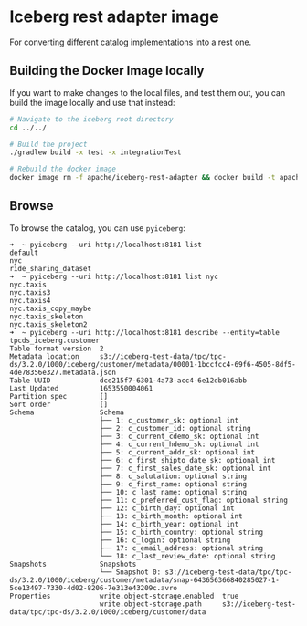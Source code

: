 <!--
  - Licensed to the Apache Software Foundation (ASF) under one
  - or more contributor license agreements.  See the NOTICE file
  - distributed with this work for additional information
  - regarding copyright ownership.  The ASF licenses this file
  - to you under the Apache License, Version 2.0 (the
  - "License"); you may not use this file except in compliance
  - with the License.  You may obtain a copy of the License at
  -
  -   http://www.apache.org/licenses/LICENSE-2.0
  -
  - Unless required by applicable law or agreed to in writing,
  - software distributed under the License is distributed on an
  - "AS IS" BASIS, WITHOUT WARRANTIES OR CONDITIONS OF ANY
  - KIND, either express or implied.  See the License for the
  - specific language governing permissions and limitations
  - under the License.
  -->

# Iceberg rest adapter image

For converting different catalog implementations into a rest one.

## Building the Docker Image locally

If you want to make changes to the local files, and test them out, you can build the image locally and use that instead:

```bash
# Navigate to the iceberg root directory
cd ../../ 

# Build the project
./gradlew build -x test -x integrationTest

# Rebuild the docker image
docker image rm -f apache/iceberg-rest-adapter && docker build -t apache/iceberg-rest-adapter -f docker/iceberg-rest-adapter-image/Dockerfile .
```

## Browse

To browse the catalog, you can use `pyiceberg`:

```
➜  ~ pyiceberg --uri http://localhost:8181 list 
default             
nyc                 
ride_sharing_dataset
➜  ~ pyiceberg --uri http://localhost:8181 list nyc
nyc.taxis           
nyc.taxis3          
nyc.taxis4          
nyc.taxis_copy_maybe
nyc.taxis_skeleton  
nyc.taxis_skeleton2 
➜  ~ pyiceberg --uri http://localhost:8181 describe --entity=table tpcds_iceberg.customer 
Table format version  2                                                                                                                                                         
Metadata location     s3://iceberg-test-data/tpc/tpc-ds/3.2.0/1000/iceberg/customer/metadata/00001-1bccfcc4-69f6-4505-8df5-4de78356e327.metadata.json                           
Table UUID            dce215f7-6301-4a73-acc4-6e12db016abb                                                                                                                      
Last Updated          1653550004061                                                                                                                                             
Partition spec        []                                                                                                                                                        
Sort order            []                                                                                                                                                        
Schema                Schema                                                                                                                                                    
                      ├── 1: c_customer_sk: optional int                                                                                                                        
                      ├── 2: c_customer_id: optional string                                                                                                                     
                      ├── 3: c_current_cdemo_sk: optional int                                                                                                                   
                      ├── 4: c_current_hdemo_sk: optional int                                                                                                                   
                      ├── 5: c_current_addr_sk: optional int                                                                                                                    
                      ├── 6: c_first_shipto_date_sk: optional int                                                                                                               
                      ├── 7: c_first_sales_date_sk: optional int                                                                                                                
                      ├── 8: c_salutation: optional string                                                                                                                      
                      ├── 9: c_first_name: optional string                                                                                                                      
                      ├── 10: c_last_name: optional string                                                                                                                      
                      ├── 11: c_preferred_cust_flag: optional string                                                                                                            
                      ├── 12: c_birth_day: optional int                                                                                                                         
                      ├── 13: c_birth_month: optional int                                                                                                                       
                      ├── 14: c_birth_year: optional int                                                                                                                        
                      ├── 15: c_birth_country: optional string                                                                                                                  
                      ├── 16: c_login: optional string                                                                                                                          
                      ├── 17: c_email_address: optional string                                                                                                                  
                      └── 18: c_last_review_date: optional string                                                                                                               
Snapshots             Snapshots                                                                                                                                                 
                      └── Snapshot 0: s3://iceberg-test-data/tpc/tpc-ds/3.2.0/1000/iceberg/customer/metadata/snap-643656366840285027-1-5ce13497-7330-4d02-8206-7e313e43209c.avro
Properties            write.object-storage.enabled  true                                                                                                                        
                      write.object-storage.path     s3://iceberg-test-data/tpc/tpc-ds/3.2.0/1000/iceberg/customer/data
```


